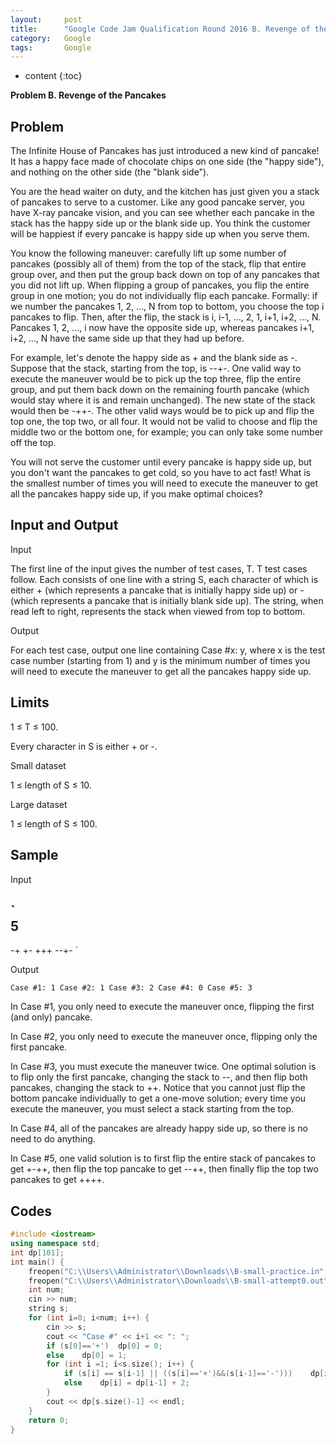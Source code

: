 ```yaml
---
layout:     post
title:      "Google Code Jam Qualification Round 2016 B. Revenge of the Pancakes"
category:   Google
tags:       Google
---
```


* content
{:toc}

**Problem B. Revenge of the Pancakes**

## Problem

The Infinite House of Pancakes has just introduced a new kind of pancake! It has a happy face made of chocolate chips on one side (the "happy side"), and nothing on the other side (the "blank side").

You are the head waiter on duty, and the kitchen has just given you a stack of pancakes to serve to a customer. Like any good pancake server, you have X-ray pancake vision, and you can see whether each pancake in the stack has the happy side up or the blank side up. You think the customer will be happiest if every pancake is happy side up when you serve them.

You know the following maneuver: carefully lift up some number of pancakes (possibly all of them) from the top of the stack, flip that entire group over, and then put the group back down on top of any pancakes that you did not lift up. When flipping a group of pancakes, you flip the entire group in one motion; you do not individually flip each pancake. Formally: if we number the pancakes 1, 2, ..., N from top to bottom, you choose the top i pancakes to flip. Then, after the flip, the stack is i, i-1, ..., 2, 1, i+1, i+2, ..., N. Pancakes 1, 2, ..., i now have the opposite side up, whereas pancakes i+1, i+2, ..., N have the same side up that they had up before.

For example, let's denote the happy side as + and the blank side as -. Suppose that the stack, starting from the top, is --+-. One valid way to execute the maneuver would be to pick up the top three, flip the entire group, and put them back down on the remaining fourth pancake (which would stay where it is and remain unchanged). The new state of the stack would then be -++-. The other valid ways would be to pick up and flip the top one, the top two, or all four. It would not be valid to choose and flip the middle two or the bottom one, for example; you can only take some number off the top.

You will not serve the customer until every pancake is happy side up, but you don't want the pancakes to get cold, so you have to act fast! What is the smallest number of times you will need to execute the maneuver to get all the pancakes happy side up, if you make optimal choices?

## Input and Output

Input

The first line of the input gives the number of test cases, T. T test cases follow. Each consists of one line with a string S, each character of which is either + (which represents a pancake that is initially happy side up) or - (which represents a pancake that is initially blank side up). The string, when read left to right, represents the stack when viewed from top to bottom.

Output

For each test case, output one line containing Case #x: y, where x is the test case number (starting from 1) and y is the minimum number of times you will need to execute the maneuver to get all the pancakes happy side up.

## Limits

1 ≤ T ≤ 100.

Every character in S is either + or -.

Small dataset

1 ≤ length of S ≤ 10.

Large dataset

1 ≤ length of S ≤ 100.

## Sample

Input 
 	
` 	
5
-
-+
+-
+++
--+-
`

Output 

`
Case #1: 1
Case #2: 1
Case #3: 2
Case #4: 0
Case #5: 3
`

In Case #1, you only need to execute the maneuver once, flipping the first (and only) pancake.

In Case #2, you only need to execute the maneuver once, flipping only the first pancake.

In Case #3, you must execute the maneuver twice. One optimal solution is to flip only the first pancake, changing the stack to --, and then flip both pancakes, changing the stack to ++. Notice that you cannot just flip the bottom pancake individually to get a one-move solution; every time you execute the maneuver, you must select a stack starting from the top.

In Case #4, all of the pancakes are already happy side up, so there is no need to do anything.

In Case #5, one valid solution is to first flip the entire stack of pancakes to get +-++, then flip the top pancake to get --++, then finally flip the top two pancakes to get ++++.

## Codes

```cpp
#include <iostream>
using namespace std;
int dp[101];
int main() {
    freopen("C:\\Users\\Administrator\\Downloads\\B-small-practice.in","r",stdin);
    freopen("C:\\Users\\Administrator\\Downloads\\B-small-attempt0.out","w",stdout);
    int num;
    cin >> num;
    string s;
    for (int i=0; i<num; i++) {
        cin >> s;
        cout << "Case #" << i+1 << ": ";
        if (s[0]=='+')  dp[0] = 0;
        else    dp[0] = 1;
        for (int i =1; i<s.size(); i++) {
            if (s[i] == s[i-1] || ((s[i]=='+')&&(s[i-1]=='-')))    dp[i] = dp[i-1];
            else    dp[i] = dp[i-1] + 2;
        }
        cout << dp[s.size()-1] << endl;
    }
    return 0;
}
```